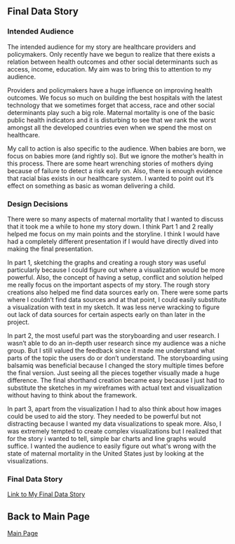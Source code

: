 ## Final Data Story

### Intended Audience

The intended audience for my story are healthcare providers and policymakers. Only recently have we begun to realize that there exists a relation between health outcomes and other social determinants such as access, income, education. My aim was to bring this to attention to my audience.

Providers and policymakers have a huge influence on improving health outcomes. We focus so much on building the best hospitals with the latest technology that we sometimes forget that access, race and other social determinants play such a big role. Maternal mortality is one of the basic public health indicators and it is disturbing to see that we rank the worst amongst all the developed countries even when we spend the most on healthcare. 

My call to action is also specific to the audience. When babies are born, we focus on babies more (and rightly so). But we ignore the mother’s health in this process. There are some heart wrenching stories of mothers dying because of failure to detect a risk early on. Also, there is enough evidence that racial bias exists in our healthcare system. I wanted to point out it’s effect on something as basic as woman delivering a child. 

### Design Decisions

There were so many aspects of maternal mortality that I wanted to discuss that it took me a while to hone my story down. I think Part 1 and 2 really helped me focus on my main points and the storyline. I think I would have had a completely different presentation if I would have directly dived into making the final presentation. 

In part 1, sketching the graphs and creating a rough story was useful particularly because I could figure out where a visualization would be more powerful. Also, the concept of having a setup, conflict and solution helped me really focus on the important aspects of my story. The rough story creations also helped me find data sources early on. There were some parts where I couldn’t find data sources and at that point, I could easily substitute a visualization with text in my sketch. It was less nerve wracking to figure out lack of data sources for certain aspects early on than later in the project. 

In part 2, the most useful part was the storyboarding and user research. I wasn’t able to do an in-depth user research since my audience was a niche group. But I still valued the feedback since it made me understand what parts of the topic the users do or don’t understand. The storyboarding using balsamiq was beneficial because I changed the story multiple times before the final version. Just seeing all the pieces together visually made a huge difference. The final shorthand creation became easy because I just had to substitute the sketches in my wireframes with actual text and visualization without having to think about the framework. 

In part 3, apart from the visualization I had to also think about how images could be used to aid the story. They needed to be powerful but not distracting because I wanted my data visualizations to speak more. Also, I was extremely tempted to create complex visualizations but I realized that for the story i wanted to tell, simple bar charts and line graphs would suffice. I wanted the audience to easily figure out what's wrong with the state of maternal mortality in the United States just by looking at the visualizations. 

### Final Data Story
[Link to My Final Data Story](https://carnegiemellon.shorthandstories.com/maternal_mortality_presentation/index.html)

## Back to Main Page
[Main Page](https://manjiri07.github.io/Manjiri-Portfolio/)
